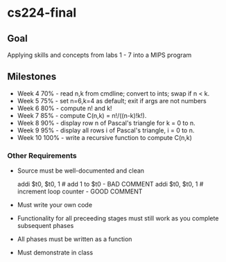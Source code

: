 # cs224-final

## Goal
Applying skills and concepts from labs 1 - 7 into a MIPS program

## Milestones
* Week 4  70%  - read n,k from cmdline; convert to ints; swap if n < k.
* Week 5  75%  - set n=6,k=4 as default; exit if args are not numbers 
* Week 6  80%  - compute n! and k!
* Week 7  85%  - compute C(n,k) = n!/((n-k)!k!).
* Week 8  90%  - display row n of Pascal's triangle for k = 0 to n. 
* Week 9  95%  - display all rows i of Pascal's triangle, i = 0 to n.
* Week 10 100%  - write a recursive function to compute C(n,k)

### Other Requirements
* Source must be well-documented and clean

	addi  $t0, $t0, 1   # add 1 to $t0 - BAD COMMENT
	addi  $t0, $t0, 1   # increment loop counter - GOOD COMMENT 
* Must write your own code
* Functionality for all preceeding stages must still work as you complete subsequent phases
* All phases must be written as a function
* Must demonstrate in class
